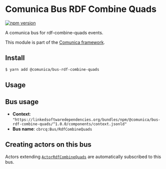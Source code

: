 # Comunica Bus RDF Combine Quads

[![npm version](https://badge.fury.io/js/%40comunica%2Fbus-rdf-combine-quads.svg)](https://www.npmjs.com/package/@comunica/bus-rdf-combine-quads)

A comunica bus for rdf-combine-quads events.

This module is part of the [Comunica framework](https://github.com/comunica/comunica).

## Install

```bash
$ yarn add @comunica/bus-rdf-combine-quads
```

## Usage

## Bus usage

* **Context**: `"https://linkedsoftwaredependencies.org/bundles/npm/@comunica/bus-rdf-combine-quads/^1.0.0/components/context.jsonld"`
* **Bus name**: `cbrcq:Bus/RdfCombineQuads`

## Creating actors on this bus

Actors extending [`ActorRdfCombineQuads`](TODO:jsdoc_url) are automatically subscribed to this bus.
